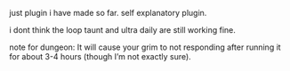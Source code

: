 just plugin i have made so far. self explanatory plugin.

i dont think the loop taunt and ultra daily are still working fine.

note for dungeon: It will cause your grim to not responding after running it for about 3-4 hours (though I’m not exactly sure).

